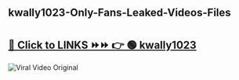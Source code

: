 
 ## kwally1023-Only-Fans-Leaked-Videos-Files

# <h2><a href="https://mediaupload.pro?kwally1023">🔗 Click to LINKS ⏩⏩ 👉 🟢 kwally1023 </a></h2>

<a href="https://mediaupload.pro?kwally1023" rel="nofollow" data-target="animated-image.originalLink"><img src="https://i.ibb.co.com/xMMVF88/686577567.gif" alt="Viral Video Original" style="max-width: 100%; display: inline-block;" data-target="animated-image.originalImage"></a>